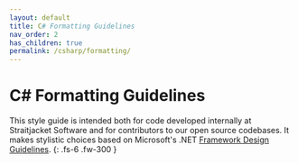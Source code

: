 ```yaml
---
layout: default
title: C# Formatting Guidelines
nav_order: 2
has_children: true
permalink: /csharp/formatting/
---
```


# C# Formatting Guidelines

This style guide is intended both for code developed internally at Straitjacket Software and for contributors to our open source codebases. It makes stylistic choices
based on Microsoft's .NET [Framework Design Guidelines](https://docs.microsoft.com/en-us/dotnet/standard/design-guidelines/).
{: .fs-6 .fw-300 }
